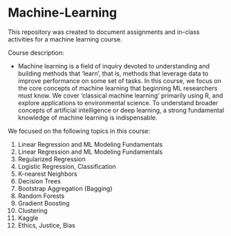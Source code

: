 # Machine-Learning

This repository was created to document assignments and in-class activities for a machine learning course. 

Course description:
* Machine learning is a field of inquiry devoted to understanding and building methods that ‘learn’, that is, methods that leverage data to improve performance on some set of tasks. In this course, we focus on the core concepts of machine learning that beginning ML researchers must know. We cover ‘classical machine learning’ primarily using R, and explore applications to environmental science. To understand broader concepts of artificial intelligence or deep learning, a strong fundamental knowledge of machine learning is indispensable.

We focused on the following topics in this course:

1. Linear Regression and ML Modeling Fundamentals
2. Linear Regression and ML Modeling Fundamentals
3. Regularized Regression
4. Logistic Regression, Classification
5. K-nearest Neighbors
6. Decision Trees
7. Bootstrap Aggregation (Bagging)
8. Random Forests
9. Gradient Boosting
10.	Clustering
11. Kaggle
12. Ethics, Justice, Bias
